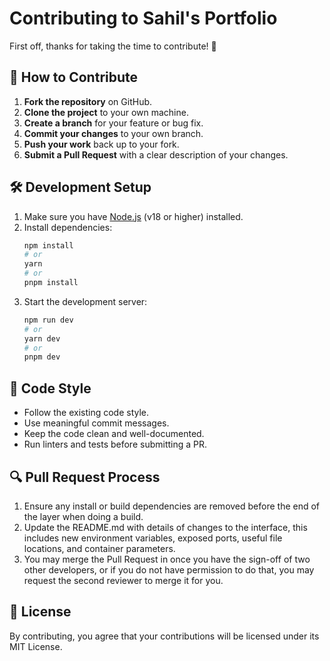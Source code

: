 # Contributing to Sahil's Portfolio

First off, thanks for taking the time to contribute! 🎉

## 🎯 How to Contribute

1. **Fork the repository** on GitHub.
2. **Clone the project** to your own machine.
3. **Create a branch** for your feature or bug fix.
4. **Commit your changes** to your own branch.
5. **Push your work** back up to your fork.
6. **Submit a Pull Request** with a clear description of your changes.

## 🛠 Development Setup

1. Make sure you have [Node.js](https://nodejs.org/) (v18 or higher) installed.
2. Install dependencies:
   ```bash
   npm install
   # or
   yarn
   # or
   pnpm install
   ```
3. Start the development server:
   ```bash
   npm run dev
   # or
   yarn dev
   # or
   pnpm dev
   ```

## 📝 Code Style

- Follow the existing code style.
- Use meaningful commit messages.
- Keep the code clean and well-documented.
- Run linters and tests before submitting a PR.

## 🔍 Pull Request Process

1. Ensure any install or build dependencies are removed before the end of the layer when doing a build.
2. Update the README.md with details of changes to the interface, this includes new environment variables, exposed ports, useful file locations, and container parameters.
3. You may merge the Pull Request in once you have the sign-off of two other developers, or if you do not have permission to do that, you may request the second reviewer to merge it for you.

## 📜 License

By contributing, you agree that your contributions will be licensed under its MIT License.
